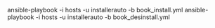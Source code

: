 ansible-playbook -i hosts -u installerauto -b book_install.yml
ansible-playbook -i hosts -u installerauto -b book_desinstall.yml

